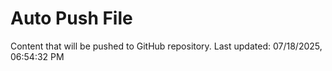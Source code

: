 # Auto Push File

Content that will be pushed to GitHub repository.
Last updated: 07/18/2025, 06:54:32 PM